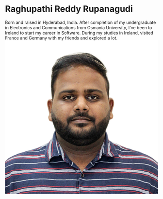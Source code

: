 # Raghupathi Reddy Rupanagudi
Born and raised in Hyderabad, India. After completion of my undergraduate in Electronics and Communications from Osmania University, I've been to Ireland to start my career in Software. During my studies in Ireland, visited France and Germany with my friends and explored a lot.
![A beautiful picture of mine](Image.png)
